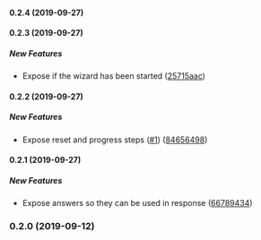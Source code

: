 #### 0.2.4 (2019-09-27)

#### 0.2.3 (2019-09-27)

##### New Features

- Expose if the wizard has been started ([25715aac](https://github.com/bennyn/wizardy/commit/25715aacdb7422421f1912bc223ec9a893fbfe94))

#### 0.2.2 (2019-09-27)

##### New Features

- Expose reset and progress steps ([#1](https://github.com/bennyn/wizardy/pull/1)) ([84656498](https://github.com/bennyn/wizardy/commit/846564980919d8405b9772eb22f4a40b02e7ea5a))

#### 0.2.1 (2019-09-27)

##### New Features

- Expose answers so they can be used in response ([66789434](https://github.com/bennyn/wizardy/commit/667894344a1dc58c465996bfd920134595f64e00))

### 0.2.0 (2019-09-12)
